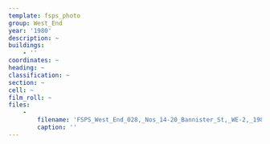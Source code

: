 ```yaml
---
template: fsps_photo
group: West_End
year: '1980'
description: ~
buildings:
    - ''
coordinates: ~
heading: ~
classification: ~
section: ~
cell: ~
film_roll: ~
files:
    -
        filename: 'FSPS_West_End_028,_Nos_14-20_Bannister_St,_WE-2,_1980.png'
        caption: ''
---
```

